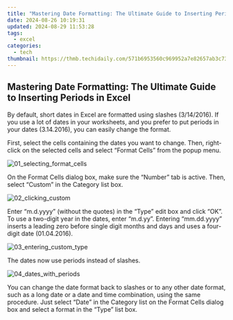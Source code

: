```yaml
---
title: "Mastering Date Formatting: The Ultimate Guide to Inserting Periods in Excel"
date: 2024-08-26 10:19:31
updated: 2024-08-29 11:53:28
tags:
  - excel
categories:
  - tech
thumbnail: https://thmb.techidaily.com/571b6953560c969952a7e82657ab3c73d752ed211ca4fd673ea682421459ce79.png
---
```


## Mastering Date Formatting: The Ultimate Guide to Inserting Periods in Excel

By default, short dates in Excel are formatted using slashes (3/14/2016). If you use a lot of dates in your worksheets, and you prefer to put periods in your dates (3.14.2016), you can easily change the format.

 First, select the cells containing the dates you want to change. Then, right-click on the selected cells and select “Format Cells” from the popup menu.

![01_selecting_format_cells](https://static1.howtogeekimages.com/wordpress/wp-content/uploads/2016/03/01_selecting_format_cells.png) 

 On the Format Cells dialog box, make sure the “Number” tab is active. Then, select “Custom” in the Category list box.

![02_clicking_custom](https://static1.howtogeekimages.com/wordpress/wp-content/uploads/2016/03/02_clicking_custom.png) 

 Enter “m.d.yyyy” (without the quotes) in the “Type” edit box and click “OK”. To use a two-digit year in the dates, enter “m.d.yy”. Entering “mm.dd.yyyy” inserts a leading zero before single digit months and days and uses a four-digit date (01.04.2016).

![03_entering_custom_type](https://static1.howtogeekimages.com/wordpress/wp-content/uploads/2016/03/03_entering_custom_type.png) 

 The dates now use periods instead of slashes.

![04_dates_with_periods](https://static1.howtogeekimages.com/wordpress/wp-content/uploads/2016/03/04_dates_with_periods.png) 

 You can change the date format back to slashes or to any other date format, such as a long date or a date and time combination, using the same procedure. Just select “Date” in the Category list on the Format Cells dialog box and select a format in the “Type” list box.

<ins class="adsbygoogle"
     style="display:block"
     data-ad-format="autorelaxed"
     data-ad-client="ca-pub-7571918770474297"
     data-ad-slot="1223367746"></ins>



<ins class="adsbygoogle"
     style="display:block"
     data-ad-client="ca-pub-7571918770474297"
     data-ad-slot="8358498916"
     data-ad-format="auto"
     data-full-width-responsive="true"></ins>
